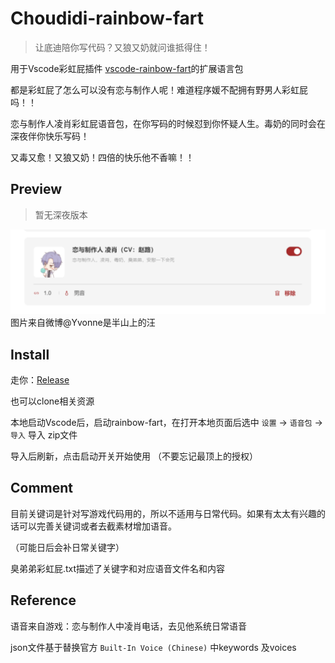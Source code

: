 # Choudidi-rainbow-fart
>让底迪陪你写代码？又狼又奶就问谁抵得住！

用于Vscode彩虹屁插件 [vscode-rainbow-fart](https://github.com/SaekiRaku/vscode-rainbow-fart)的扩展语言包

都是彩虹屁了怎么可以没有恋与制作人呢！难道程序媛不配拥有野男人彩虹屁吗！！

恋与制作人凌肖彩虹屁语音包，在你写码的时候怼到你怀疑人生。毒奶的同时会在深夜伴你快乐写码！

又毒又愈！又狼又奶！四倍的快乐他不香嘛！！

## Preview 
>暂无深夜版本

![Choudidi](./preview.png)
图片来自微博@Yvonne是半山上的汪

## Install
走你：[Release](https://github.com/racherisgenius/Choudidi-rainbow-fart/releases/tag/v1.0)

也可以clone相关资源

本地启动Vscode后，启动rainbow-fart，在打开本地页面后选中  `设置` -> `语音包` -> `导入` 导入 zip文件

导入后刷新，点击启动开关开始使用 （不要忘记最顶上的授权）


## Comment
目前关键词是针对写游戏代码用的，所以不适用与日常代码。如果有太太有兴趣的话可以完善关键词或者去截素材增加语音。

（可能日后会补日常关键字）

臭弟弟彩虹屁.txt描述了关键字和对应语音文件名和内容

## Reference

语音来自游戏：恋与制作人中凌肖电话，去见他系统日常语音

json文件基于替换官方 `Built-In Voice (Chinese)` 中keywords 及voices
